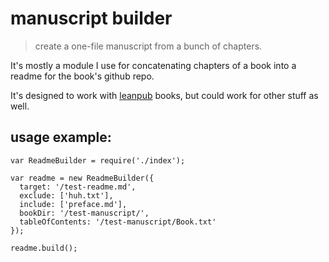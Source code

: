 # manuscript builder
> create a one-file manuscript from a bunch of chapters.

It's mostly a module I use for concatenating chapters of a book into a readme for the book's github repo.

It's designed to work with [leanpub](http://leanpub.com) books, but could work for other stuff as well.

## usage example:

```
var ReadmeBuilder = require('./index');

var readme = new ReadmeBuilder({
  target: '/test-readme.md',
  exclude: ['huh.txt'],
  include: ['preface.md'],
  bookDir: '/test-manuscript/',
  tableOfContents: '/test-manuscript/Book.txt'
});

readme.build();
```